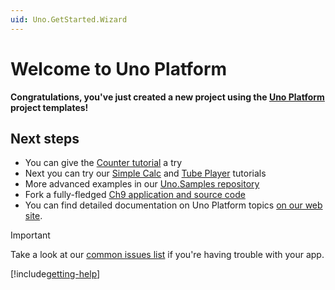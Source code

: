 ```yaml
---
uid: Uno.GetStarted.Wizard
---
```


# Welcome to Uno Platform

**Congratulations, you've just created a new project using the [Uno Platform](https://platform.uno/) project templates!**

## Next steps

* You can give the [Counter tutorial](xref:Uno.Workshop.Counter) a try
* Next you can try our [Simple Calc](xref:Workshop.SimpleCalc.Overview) and [Tube Player](xref:Workshop.TubePlayer.Overview) tutorials
* More advanced examples in our [Uno.Samples repository](https://github.com/unoplatform/uno.samples)
* Fork a fully-fledged [Ch9 application and source code](https://platform.uno/code-samples/#ch9)
* You can find detailed documentation on Uno Platform topics [on our web site](https://platform.uno/docs/articles/intro.html).

> [!IMPORTANT]
> Take a look at our [common issues list](xref:Uno.UI.CommonIssues) if you're having trouble with your app.

[!include[getting-help](getting-help.md)]
